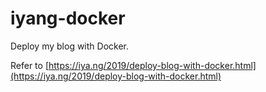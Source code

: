 # iyang-docker

Deploy my blog with Docker.

Refer to [https://iya.ng/2019/deploy-blog-with-docker.html](https://iya.ng/2019/deploy-blog-with-docker.html)
